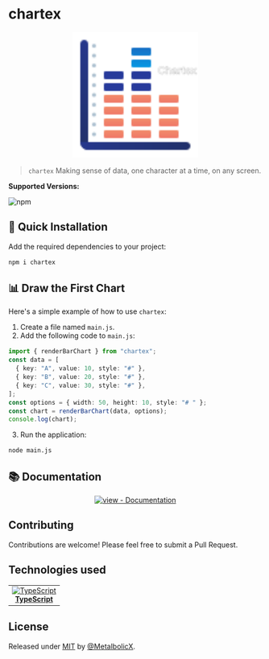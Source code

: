# chartex

<div align="center">
  <img src="./docs/_media/chartex-logo.svg" alt="chartex Logo" width="250" height="250" />
</div>

> `chartex` Making sense of data, one character at a time, on any screen.

**Supported Versions:**

![npm](https://img.shields.io/badge/npm->=22.x.x-blue)

## 🚀 Quick Installation

Add the required dependencies to your project:

```sh
npm i chartex
```

## 📊 Draw the First Chart

Here's a simple example of how to use `chartex`:

1. Create a file named `main.js`.
2. Add the following code to `main.js`:

```ts
import { renderBarChart } from "chartex";
const data = [
  { key: "A", value: 10, style: "#" },
  { key: "B", value: 20, style: "#" },
  { key: "C", value: 30, style: "#" },
];
const options = { width: 50, height: 10, style: "# " };
const chart = renderBarChart(data, options);
console.log(chart);
```

3. Run the application:

```sh
node main.js
```

## 📚 Documentation

<div align="center">

  [![view - Documentation](https://img.shields.io/badge/view-Documentation-blue?style=for-the-badge)](https://metalbolicx.github.io/chartex/#/api-reference)

</div>

## Contributing

Contributions are welcome! Please feel free to submit a Pull Request.

## Technologies used

<table>
  <tr>
    <td align="center">
      <a href="https://www.typescriptlang.org/" target="_blank">
        <img src="https://upload.wikimedia.org/wikipedia/commons/4/4c/Typescript_logo_2020.svg" alt="TypeScript" width="42" height="42" /><br/>
        <b>TypeScript</b><br/>
      </a>
    </td>
  </tr>
</table>

## License

Released under [MIT](/LICENSE) by [@MetalbolicX](https://github.com/MetalbolicX).
